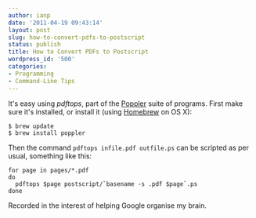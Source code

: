 ```yaml
---
author: ianp
date: '2011-04-19 09:43:14'
layout: post
slug: how-to-convert-pdfs-to-postscript
status: publish
title: How to Convert PDFs to Postscript
wordpress_id: '500'
categories:
- Programming
- Command-Line Tips
---
```


It's easy using *pdftops*, part of the [Poppler][PP] suite of programs. First make sure it's installed, or install it (using [Homebrew][GH] on OS X):

```console
$ brew update
$ brew install poppler
```

Then the command `pdftops infile.pdf outfile.ps` can be scripted as per
usual, something like this:

```console
for page in pages/*.pdf
do
  pdftops $page postscript/`basename -s .pdf $page`.ps
done
```

Recorded in the interest of helping Google organise my brain.

[PP]: http://poppler.freedesktop.org/
[GH]: http://mxcl.github.com/homebrew/

